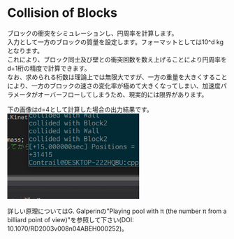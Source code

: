# Collision of Blocks
ブロックの衝突をシミュレーションし、円周率を計算します。  
入力として一方のブロックの質量を設定します。フォーマットとしては10^d kgとなります。  
これにより、ブロック同士及び壁との衝突回数を数え上げることにより円周率をd+1桁の精度で計算できます。  
なお、求められる桁数は理論上では無限大ですが、一方の重量を大きくすることにより、一方のブロックの速さの変化率が極めて大きくなってしまい、加速度パラメータがオーバーフローしてしまうため、現実的には限界があります。  

下の画像はd=4として計算した場合の出力結果です。  
![円周率](collision.png)  

詳しい原理についてはG. Galperinの"Playing pool with π (the number π from a billiard point of view)"を参照して下さい(DOI: 10.1070/RD2003v008n04ABEH000252)。